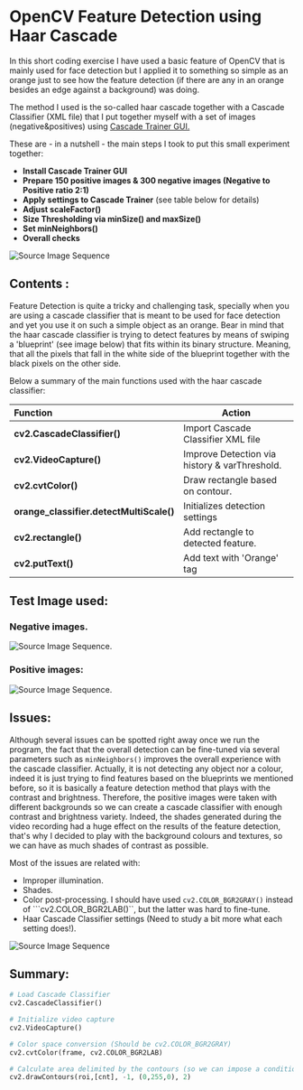 # OpenCV Feature Detection using Haar Cascade

In this short coding exercise I have used a basic feature of OpenCV that is mainly used for face detection but I applied it to something so simple as an orange just to see how the feature detection (if there are any in an orange besides an edge against a background) was doing. 

The method I used is the so-called haar cascade together with a Cascade Classifier (XML file) that I put together myself with a set of images (negative&positives) using [Cascade Trainer GUI.](https://amin-ahmadi.com/cascade-trainer-gui)

These are - in a nutshell - the main steps I took to put this small experiment together:

+ **Install Cascade Trainer GUI**
+ **Prepare 150 positive images & 300 negative images (Negative to Positive ratio 2:1)**
+ **Apply settings to Cascade Trainer** (see table below for details)
+ **Adjust scaleFactor()**
+ **Size Thresholding via minSize() and maxSize()**
+ **Set minNeighbors()**
+ **Overall checks**

![Source Image Sequence](general_1.gif)

## Contents :
Feature Detection is quite a tricky and challenging task, specially when you are using a cascade classifier that is meant to be used for face detection and yet you use it on such a simple object as an orange. Bear in mind that the haar cascade classifier is trying to detect features by means of swiping a 'blueprint' (see image below) that fits within its binary structure. Meaning, that all the pixels that fall in the white side of the blueprint together with the black pixels on the other side.

Below a summary of the main functions used with the haar cascade classifier:

| Function            |Action                                                                        |
|:--------------------|------------------------------------------------------------------------------|
|**cv2.CascadeClassifier()**|Import Cascade Classifier XML file|
|**cv2.VideoCapture()**   |Improve Detection via history & varThreshold.|
|**cv2.cvtColor()**|Draw rectangle based on contour.|
|**orange_classifier.detectMultiScale()**    | Initializes detection settings|
|**cv2.rectangle()**    | Add rectangle to detected feature.|
|**cv2.putText()**    | Add text with 'Orange' tag|

## Test Image used: 
### Negative images.

![Source Image Sequence.](negative.gif)

### Positive images:
![Source Image Sequence.](positive.gif)

## Issues:
Although several issues can be spotted right away once we run the program, the fact that the overall detection can be fine-tuned via several parameters such as ```minNeighbors()``` improves the overall experience with the cascade classifier. Actually, it is not detecting any object nor a colour, indeed it is just trying to find features based on the blueprints we mentioned before, so it is basically a feature detection method that plays with the contrast and brightness. Therefore, the positive images were taken with different backgrounds so we can create a cascade classifier with enough contrast and brightness variety. Indeed, the shades generated during the video recording had a huge effect on the results of the feature detection, that's why I decided to play with the background colours and textures, so we can have as much shades of contrast as possible.

Most of the issues are related with:

+ Improper illumination.
+ Shades.
+ Color post-processing. I should have used ```cv2.COLOR_BGR2GRAY()``` instead of ```cv2.COLOR_BGR2LAB()``, but the latter was hard to fine-tune.
+ Haar Cascade Classifier settings (Need to study a bit more what each setting does!).

![Source Image Sequence](general.gif)

## Summary:

```python
# Load Cascade Classifier
cv2.CascadeClassifier()
```
```python
# Initialize video capture
cv2.VideoCapture()
```
```python
# Color space conversion (Should be cv2.COLOR_BGR2GRAY)
cv2.cvtColor(frame, cv2.COLOR_BGR2LAB)
```
```python
# Calculate area delimited by the contours (so we can impose a conditional later)
cv2.drawContours(roi,[cnt], -1, (0,255,0), 2)
```
